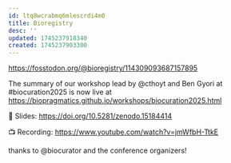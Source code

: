 ```yaml
---
id: ltq8wcrabmq6mlescrdi4m0
title: Bioregistry
desc: ''
updated: 1745237918340
created: 1745237903300
---
```


https://fosstodon.org/@bioregistry/114309093687157895

The summary of our workshop lead by @cthoyt and Ben Gyori at #biocuration2025 is now live at https://biopragmatics.github.io/workshops/biocuration2025.html

📖 Slides: https://doi.org/10.5281/zenodo.15184414

📺 Recording: https://www.youtube.com/watch?v=jmWfbH-TtkE

thanks to @biocurator and the conference organizers!